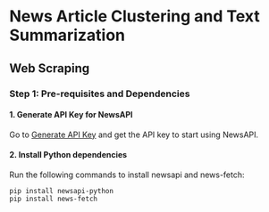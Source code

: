 # News Article Clustering and Text Summarization

## Web Scraping

### Step 1: Pre-requisites and Dependencies

#### 1. Generate API Key for NewsAPI

Go to [Generate API Key](https://newsapi.org/register) and get the API key to start using NewsAPI.

#### 2. Install Python dependencies

Run the following commands to install newsapi and news-fetch:

```
pip install newsapi-python
pip install news-fetch

```
